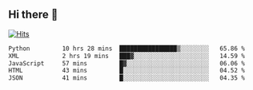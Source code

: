 ## Hi there 👋

<!--
**alihaqberdi/alihaqberdi** is a ✨ _special_ ✨ repository because its `README.md` (this file) appears on your GitHub profile.

Here are some ideas to get you started:

- 🔭 I’m currently working on ...
- 🌱 I’m currently learning ...
- 👯 I’m looking to collaborate on ...
- 🤔 I’m looking for help with ...
- 💬 Ask me about ...
- 📫 How to reach me: ...
- 😄 Pronouns: ...
- ⚡ Fun fact: ...
-->

[![Hits](https://hits.sh/github.com/alihaqberdi.svg)](https://hits.sh/github.com/alihaqberdi/)

<!--START_SECTION:waka-->

```txt
Python         10 hrs 28 mins  ████████████████▒░░░░░░░░   65.86 %
XML            2 hrs 19 mins   ███▓░░░░░░░░░░░░░░░░░░░░░   14.59 %
JavaScript     57 mins         █▓░░░░░░░░░░░░░░░░░░░░░░░   06.06 %
HTML           43 mins         █░░░░░░░░░░░░░░░░░░░░░░░░   04.52 %
JSON           41 mins         █░░░░░░░░░░░░░░░░░░░░░░░░   04.35 %
```

<!--END_SECTION:waka-->
